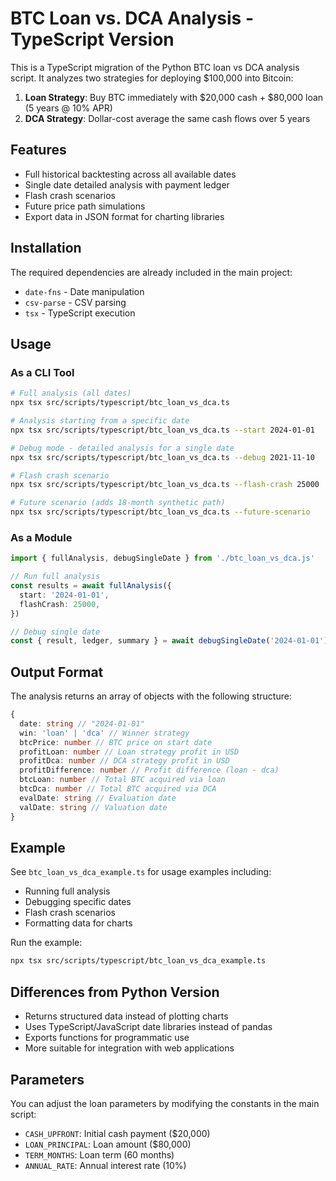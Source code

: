 # BTC Loan vs. DCA Analysis - TypeScript Version

This is a TypeScript migration of the Python BTC loan vs DCA analysis script. It
analyzes two strategies for deploying $100,000 into Bitcoin:

1. **Loan Strategy**: Buy BTC immediately with $20,000 cash + $80,000 loan (5
   years @ 10% APR)
2. **DCA Strategy**: Dollar-cost average the same cash flows over 5 years

## Features

- Full historical backtesting across all available dates
- Single date detailed analysis with payment ledger
- Flash crash scenarios
- Future price path simulations
- Export data in JSON format for charting libraries

## Installation

The required dependencies are already included in the main project:

- `date-fns` - Date manipulation
- `csv-parse` - CSV parsing
- `tsx` - TypeScript execution

## Usage

### As a CLI Tool

```bash
# Full analysis (all dates)
npx tsx src/scripts/typescript/btc_loan_vs_dca.ts

# Analysis starting from a specific date
npx tsx src/scripts/typescript/btc_loan_vs_dca.ts --start 2024-01-01

# Debug mode - detailed analysis for a single date
npx tsx src/scripts/typescript/btc_loan_vs_dca.ts --debug 2021-11-10

# Flash crash scenario
npx tsx src/scripts/typescript/btc_loan_vs_dca.ts --flash-crash 25000

# Future scenario (adds 18-month synthetic path)
npx tsx src/scripts/typescript/btc_loan_vs_dca.ts --future-scenario
```

### As a Module

```typescript
import { fullAnalysis, debugSingleDate } from './btc_loan_vs_dca.js'

// Run full analysis
const results = await fullAnalysis({
  start: '2024-01-01',
  flashCrash: 25000,
})

// Debug single date
const { result, ledger, summary } = await debugSingleDate('2024-01-01')
```

## Output Format

The analysis returns an array of objects with the following structure:

```typescript
{
  date: string // "2024-01-01"
  win: 'loan' | 'dca' // Winner strategy
  btcPrice: number // BTC price on start date
  profitLoan: number // Loan strategy profit in USD
  profitDca: number // DCA strategy profit in USD
  profitDifference: number // Profit difference (loan - dca)
  btcLoan: number // Total BTC acquired via loan
  btcDca: number // Total BTC acquired via DCA
  evalDate: string // Evaluation date
  valDate: string // Valuation date
}
```

## Example

See `btc_loan_vs_dca_example.ts` for usage examples including:

- Running full analysis
- Debugging specific dates
- Flash crash scenarios
- Formatting data for charts

Run the example:

```bash
npx tsx src/scripts/typescript/btc_loan_vs_dca_example.ts
```

## Differences from Python Version

- Returns structured data instead of plotting charts
- Uses TypeScript/JavaScript date libraries instead of pandas
- Exports functions for programmatic use
- More suitable for integration with web applications

## Parameters

You can adjust the loan parameters by modifying the constants in the main
script:

- `CASH_UPFRONT`: Initial cash payment ($20,000)
- `LOAN_PRINCIPAL`: Loan amount ($80,000)
- `TERM_MONTHS`: Loan term (60 months)
- `ANNUAL_RATE`: Annual interest rate (10%)
